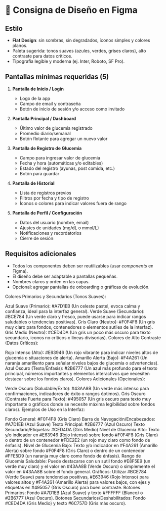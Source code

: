 # 📝 Consigna de Diseño en Figma


##  Estilo
- **Flat Design**: sin sombras, sin degradados, íconos simples y colores planos.
- Paleta sugerida: tonos suaves (azules, verdes, grises claros), alto contraste para datos críticos.
- Tipografía legible y moderna (ej. Inter, Roboto, SF Pro).

##  Pantallas mínimas requeridas (5)

1. **Pantalla de Inicio / Login**
   - Logo de la app
   - Campo de email y contraseña
   - Botón de inicio de sesión y/o acceso como invitado

2. **Pantalla Principal / Dashboard**
   - Último valor de glucemia registrado
   - Promedio diario/semanal
   - Botón flotante para agregar un nuevo valor

3. **Pantalla de Registro de Glucemia**
   - Campo para ingresar valor de glucemia
   - Fecha y hora (automáticas y/o editables)
   - Estado del registro (ayunas, post comida, etc.)
   - Botón para guardar

4. **Pantalla de Historial**
   - Lista de registros previos
   - Filtros por fecha y tipo de registro
   - Íconos o colores para indicar valores fuera de rango

5. **Pantalla de Perfil / Configuración**
   - Datos del usuario (nombre, email)
   - Ajustes de unidades (mg/dL o mmol/L)
   - Notificaciones y recordatorios
   - Cierre de sesión

##  Requisitos adicionales
- Todos los componentes deben ser reutilizables (usar *components* en Figma).
- El diseño debe ser adaptable a pantallas pequeñas.
- Nombres claros y orden en las capas.
- Opcional: agregar pantallas de onboarding o gráficas de evolución.


Colores Primarios y Secundarios (Tonos Suaves):

Azul Suave (Primario): #A7D1EB (Un celeste pastel, evoca calma y confianza, ideal para la interfaz general).
Verde Suave (Secundario): #BCE784 (Un verde claro y fresco, puede usarse para indicar rangos saludables o tendencias positivas).
Gris Claro (Neutro): #F0F4F8 (Un gris muy claro para fondos, contenedores o elementos sutiles de la interfaz).
Gris Medio (Neutro): #CED4DA (Un gris un poco más oscuro para texto secundario, iconos no críticos o líneas divisorias).
Colores de Alto Contraste (Datos Críticos):

Rojo Intenso (Alto): #E63946 (Un rojo vibrante para indicar niveles altos de glucemia o situaciones de alerta).
Amarillo Alerta (Bajo): #F4A261 (Un naranja amarillento para señalar niveles bajos de glucemia o advertencias).
Azul Oscuro (Texto/Énfasis): #2B6777 (Un azul más profundo para el texto principal, números importantes y elementos interactivos que necesiten destacar sobre los fondos claros).
Colores Adicionales (Opcionales):

Verde Oscuro (Saludable/Éxito): #43AA8B (Un verde más intenso para confirmaciones, indicadores de éxito o rangos óptimos).
Gris Oscuro (Contraste Fuerte para Texto): #495057 (Un gris oscuro para texto muy importante o gráficos donde se necesite máxima legibilidad sobre fondos claros).
Ejemplos de Uso en la Interfaz:

Fondo General: #F0F4F8 (Gris Claro)
Barra de Navegación/Encabezados: #A7D1EB (Azul Suave)
Texto Principal: #2B6777 (Azul Oscuro)
Texto Secundario/Etiquetas: #CED4DA (Gris Medio)
Nivel de Glucemia Alto: Texto y/o indicador en #E63946 (Rojo Intenso) sobre fondo #F0F4F8 (Gris Claro) o dentro de un contenedor #FDE2E2 (un rojo muy claro como fondo de énfasis).
Nivel de Glucemia Bajo: Texto y/o indicador en #F4A261 (Amarillo Alerta) sobre fondo #F0F4F8 (Gris Claro) o dentro de un contenedor #FFE5D9 (un naranja muy claro como fondo de énfasis).
Rango de Glucemia Saludable: Puede destacarse con un sutil fondo #E8F5E9 (un verde muy claro) y el valor en #43AA8B (Verde Oscuro) o simplemente el valor en #43AA8B sobre el fondo general.
Gráficos: Utilizar #BCE784 (Verde Suave) para tendencias positivas, #E63946 (Rojo Intenso) para valores altos y #F4A261 (Amarillo Alerta) para valores bajos, con ejes y etiquetas en #495057 (Gris Oscuro) para buen contraste.
Botones Primarios: Fondo #A7D1EB (Azul Suave) y texto #FFFFFF (Blanco) o #2B6777 (Azul Oscuro).
Botones Secundarios/Deshabilitados: Fondo #CED4DA (Gris Medio) y texto #6C757D (Gris más oscuro).
